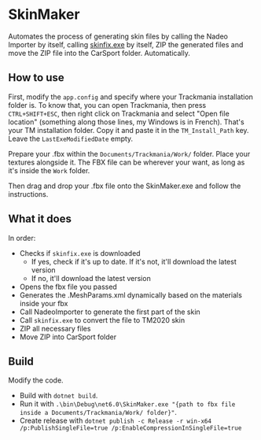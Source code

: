 # SkinMaker
Automates the process of generating skin files by calling the Nadeo Importer by itself, calling [skinfix.exe](https://openplanet.dev/file/119) by itself, ZIP the generated files and move the ZIP file into the CarSport folder. Automatically.

## How to use
First, modify the `app.config` and specify where your Trackmania installation folder is.
To know that, you can open Trackmania, then press `CTRL+SHIFT+ESC`, then right click on Trackmania and select "Open file location" (something along those lines, my Windows is in French). That's your TM installation folder.
Copy it and paste it in the `TM_Install_Path` key.
Leave the `LastExeModifiedDate` empty.

Prepare your .fbx within the `Documents/Trackmania/Work/` folder. Place your textures alongside it.
The FBX file can be wherever your want, as long as it's inside the `Work` folder.

Then drag and drop your .fbx file onto the SkinMaker.exe and follow the instructions.

## What it does
In order:
- Checks if `skinfix.exe` is downloaded
    - If yes, check if it's up to date. If it's not, it'll download the latest version
    - If no, it'll download the latest version
- Opens the fbx file you passed
- Generates the .MeshParams.xml dynamically based on the materials inside your fbx
- Call NadeoImporter to generate the first part of the skin
- Call `skinfix.exe` to convert the file to TM2020 skin
- ZIP all necessary files
- Move ZIP into CarSport folder

## Build
Modify the code.
- Build with `dotnet build`.
- Run it with `.\bin\Debug\net6.0\SkinMaker.exe "{path to fbx file inside a Documents/Trackmania/Work/ folder}"`.
- Create release with `dotnet publish -c Release -r win-x64 /p:PublishSingleFile=true /p:EnableCompressionInSingleFile=true`